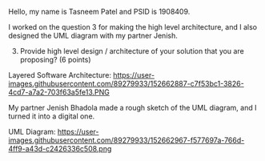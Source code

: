 Hello, my name is Tasneem Patel and PSID is 1908409.

I worked on the question 3 for making the high level architecture, and I also designed the UML diagram with my partner Jenish.

3. Provide high level design / architecture of your solution that you are proposing? (6 points)

Layered Software Architecture:
https://user-images.githubusercontent.com/89279933/152662887-c7f53bc1-3826-4cd7-a7a2-703f63a5fe13.PNG

My partner Jenish Bhadola made a rough sketch of the UML diagram, and I turned it into a digital one.

UML Diagram:
https://user-images.githubusercontent.com/89279933/152662967-f577697a-766d-4ff9-a43d-c2426336c508.png
